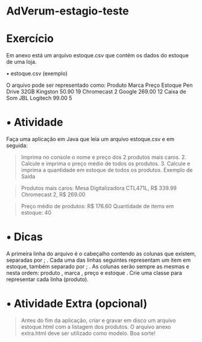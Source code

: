 # AdVerum-estagio-teste

# **Exercício**

Em anexo está um arquivo estoque.csv que contém os dados do estoque de uma loja.

• estoque.csv (exemplo)

O arquivo pode ser representado como:
Produto               Marca            Preço               Estoque
Pen Drive 32GB        Kingston         50.90               19
Chromecast 2          Google           269.00              12
Caixa de Som JBL      Logitech         99.00               5

# **• Atividade**

Faça uma aplicação em Java que leia um arquivo estoque.csv e em seguida:

> Imprima no console o nome e preço dos 2 produtos mais caros. 2. Calcule e imprima o preço médio de todos os produtos. 3. Calcule e imprima a quantidade em estoque de todos os produtos.
Exemplo de Saída

> Produtos mais caros: 
Mesa Digitalizadora CTL471L, R$ 339.99 
Chromecast 2, R$ 269.00 
 
> Preço médio de produtos: 
R$ 176.60 Quantidade de items em estoque: 40 

# **• Dicas**

A primeira linha do arquivo é o cabeçalho contendo as colunas que existem, separadas por ; . Cada uma das linhas 
seguintes representam um item em estoque, também separado por ; . As colunas serão sempre as mesmas e nesta 
ordem: produto , marca , preço e estoque . Crie uma classe para representar cada linha (produto).

# **• Atividade Extra (opcional)**

> Antes do fim da aplicação, criar e gravar em disco um arquivo estoque.html com a listagem dos produtos. O arquivo anexo 
extra.html deve ser utilizado como modelo. Boa sorte!
